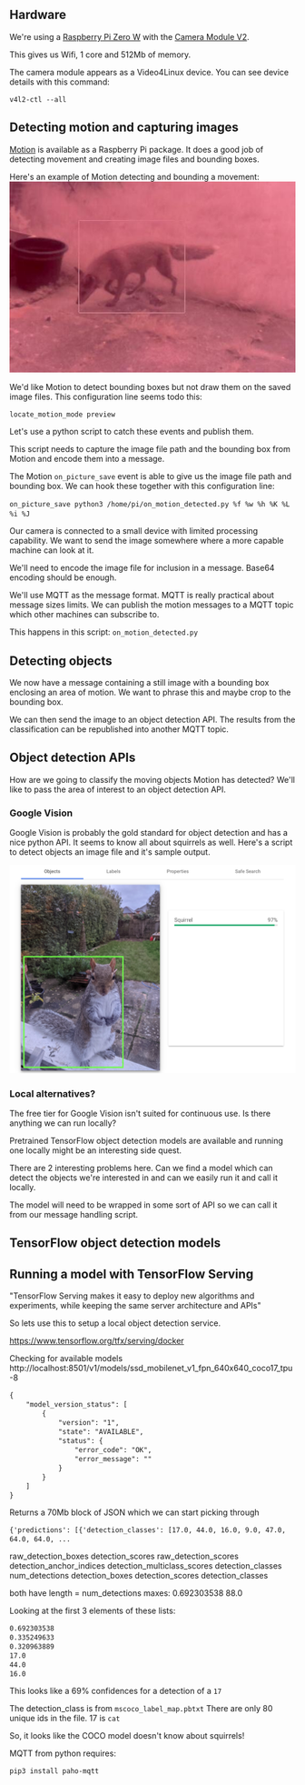 ## Hardware

We're using a [Raspberry Pi Zero W](https://www.raspberrypi.org/products/raspberry-pi-zero-w/) with the
[Camera Module V2](https://www.raspberrypi.org/products/camera-module-v2/).

This gives us Wifi, 1 core and 512Mb of memory.

The camera module appears as a Video4Linux device.
You can see device details with this command:
```
v4l2-ctl --all
```


## Detecting motion and capturing images
[Motion](https://motion-project.github.io) is available as a Raspberry Pi package.
It does a good job of detecting movement and creating image files and bounding boxes.

Here's an example of Motion detecting and bounding a movement:
![This is not a squirrel](images/not_squirrel.jpg)


We'd like Motion to detect bounding boxes but not draw them on the saved image files.
This configuration line seems todo this:
```
locate_motion_mode preview
```

Let's use a python script to catch these events and publish them.

This script needs to capture the image file path and the bounding box from Motion and encode them into a message.

The Motion `on_picture_save` event is able to give us the image file path and bounding box.
We can hook these together with this configuration line:

`on_picture_save python3 /home/pi/on_motion_detected.py %f %w %h %K %L %i %J`

Our camera is connected to a small device with limited processing capability.
We want to send the image somewhere where a more capable machine can look at it.

We'll need to encode the image file for inclusion in a message.
Base64 encoding should be enough.

We'll use MQTT as the message format. MQTT is really practical about message sizes limits.
We can publish the motion messages to a MQTT topic which other machines can subscribe to.

This happens in this script:
`on_motion_detected.py`


## Detecting objects

We now have a message containing a still image with a bounding box enclosing an area of motion.
We want to phrase this and maybe crop to the bounding box.

We can then send the image to an object detection API.
The results from the classification can be republished into another MQTT topic.


## Object detection APIs

How are we going to classify the moving objects Motion has detected?
We'll like to pass the area of interest to an object detection API.


### Google Vision

Google Vision is probably the gold standard for object detection and has a nice python API.
It seems to know all about squirrels as well.
Here's a script to detect objects an image file and it's sample output.

![Google Vision output](google_vision.png)


### Local alternatives?

The free tier for Google Vision isn't suited for continuous use.
Is there anything we can run locally?

Pretrained TensorFlow object detection models are available and running one locally might be an interesting side quest.

There are 2 interesting problems here. Can we find a model which can detect the objects we're interested in and
can we easily run it and call it locally.

The model will need to be wrapped in some sort of API so we can call it from our message handling script.



## TensorFlow object detection models





## Running a model with TensorFlow Serving

"TensorFlow Serving makes it easy to deploy new algorithms and experiments, while keeping the same server architecture and APIs"

So lets use this to setup a local object detection service.

https://www.tensorflow.org/tfx/serving/docker


Checking for available models
http://localhost:8501/v1/models/ssd_mobilenet_v1_fpn_640x640_coco17_tpu-8

```
{
    "model_version_status": [
        {
            "version": "1",
            "state": "AVAILABLE",
            "status": {
                "error_code": "OK",
                "error_message": ""
            }
        }
    ]
}
```


Returns a 70Mb block of JSON which we can start picking through

```
{'predictions': [{'detection_classes': [17.0, 44.0, 16.0, 9.0, 47.0, 64.0, 64.0, ...
```


raw_detection_boxes
detection_scores
raw_detection_scores
detection_anchor_indices
detection_multiclass_scores
detection_classes
num_detections
detection_boxes
detection_scores
detection_classes

both have length = num_detections
maxes:
0.692303538
88.0

Looking at the first 3 elements of these lists:
```
0.692303538
0.335249633
0.320963889
17.0
44.0
16.0
```

This looks like a 69% confidences for a detection of a `17`

The detection_class is from `mscoco_label_map.pbtxt`
There are only 80 unique ids in the file. 17 is `cat`

So, it looks like the COCO model doesn't know about squirrels!




MQTT from python requires:

```
pip3 install paho-mqtt
```



